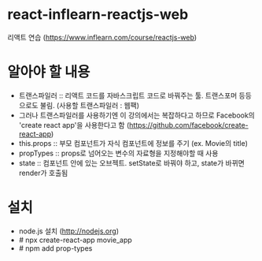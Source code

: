 # react-inflearn-reactjs-web
리액트 연습 (https://www.inflearn.com/course/reactjs-web)

# 알아야 할 내용
* 트랜스파일러 :: 리액트 코드를 자바스크립트 코드로 바꿔주는 툴. 트랜스포머 등등으로도 불림. (사용할 트랜스파일러 : 웹팩)
* 그러나 트랜스파일러를 사용하기엔 이 강의에서는 복잡하다고 하므로 Facebook의 'create react app'을 사용한다고 함 (https://github.com/facebook/create-react-app)
* this.props :: 부모 컴포넌트가 자식 컴포넌트에 정보를 주기 (ex. Movie의 title)
* propTypes :: props로 넘어오는 변수의 자료형을 지정해야할 때 사용 
* state :: 컴포넌트 안에 있는 오브젝트. setState로 바꿔야 하고, state가 바뀌면 render가 호출됨

# 설치
* node.js 설치 (http://nodejs.org)
* \# npx create-react-app movie_app
* \# npm add prop-types